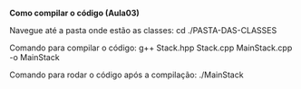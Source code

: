 **Como compilar o código (Aula03)**

Navegue até a pasta onde estão as classes:
cd ./PASTA-DAS-CLASSES

Comando para compilar o código:
g++ Stack.hpp Stack.cpp MainStack.cpp -o MainStack

Comando para rodar o código após a compilação:
./MainStack